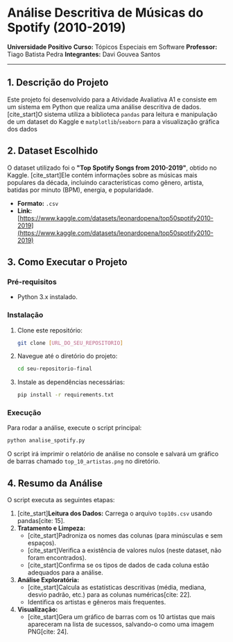 # Análise Descritiva de Músicas do Spotify (2010-2019)

**Universidade Positivo**
**Curso:** Tópicos Especiais em Software
**Professor:** Tiago Batista Pedra
**Integrantes:** Davi Gouvea Santos

---

## 1. Descrição do Projeto

Este projeto foi desenvolvido para a Atividade Avaliativa A1 e consiste em um sistema em Python que realiza uma análise descritiva de dados. [cite_start]O sistema utiliza a biblioteca `pandas` para leitura e manipulação de um dataset do Kaggle e `matplotlib`/`seaborn` para a visualização gráfica dos dados

## 2. Dataset Escolhido

O dataset utilizado foi o **"Top Spotify Songs from 2010-2019"**, obtido no Kaggle. [cite_start]Ele contém informações sobre as músicas mais populares da década, incluindo características como gênero, artista, batidas por minuto (BPM), energia, e popularidade.

- **Formato:** `.csv`
- **Link:** [https://www.kaggle.com/datasets/leonardopena/top50spotify2010-2019](https://www.kaggle.com/datasets/leonardopena/top50spotify2010-2019)

## 3. Como Executar o Projeto

### Pré-requisitos

- Python 3.x instalado.

### Instalação

1.  Clone este repositório:
    ```bash
    git clone [URL_DO_SEU_REPOSITORIO]
    ```
2.  Navegue até o diretório do projeto:
    ```bash
    cd seu-repositorio-final
    ```
3.  Instale as dependências necessárias:
    ```bash
    pip install -r requirements.txt
    ```

### Execução

Para rodar a análise, execute o script principal:
```bash
python analise_spotify.py
```
O script irá imprimir o relatório de análise no console e salvará um gráfico de barras chamado `top_10_artistas.png` no diretório.

## 4. Resumo da Análise

O script executa as seguintes etapas:

1.  [cite_start]**Leitura dos Dados:** Carrega o arquivo `top10s.csv` usando pandas[cite: 15].
2.  **Tratamento e Limpeza:**
    -   [cite_start]Padroniza os nomes das colunas (para minúsculas e sem espaços).
    -   [cite_start]Verifica a existência de valores nulos (neste dataset, não foram encontrados).
    -   [cite_start]Confirma se os tipos de dados de cada coluna estão adequados para a análise.
3.  **Análise Exploratória:**
    -   [cite_start]Calcula as estatísticas descritivas (média, mediana, desvio padrão, etc.) para as colunas numéricas[cite: 22].
    -   Identifica os artistas e gêneros mais frequentes.
4.  **Visualização:**
    -   [cite_start]Gera um gráfico de barras com os 10 artistas que mais apareceram na lista de sucessos, salvando-o como uma imagem PNG[cite: 24].
